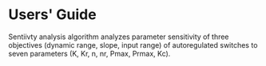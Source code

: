 # Users' Guide

Sentiivty analysis algorithm analyzes parameter sensitivity of three objectives (dynamic range, slope, input range) of autoregulated switches to seven parameters (K, Kr, n, nr, Pmax, Prmax, Kc). 